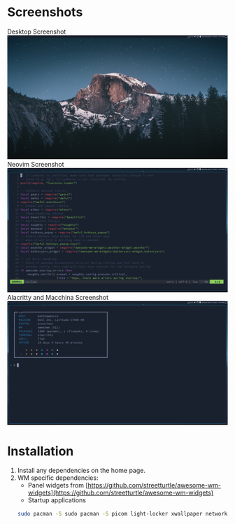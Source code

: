 # Screenshots
Desktop Screenshot
![](/screenshots/awesome/desktop.png)
Neovim Screenshot
![](/screenshots/awesome/nvim.png)
Alacritty and Macchina Screenshot
![](/screenshots/awesome/terminal.png)

# Installation
1. Install any dependencies on the home page. 
2. WM specific dependencies:
   - Panel widgets from [https://github.com/streetturtle/awesome-wm-widgets](https://github.com/streetturtle/awesome-wm-widgets)
    - Startup applications
    ```sh
    sudo pacman -S sudo pacman -S picom light-locker xwallpaper network-manager-applet volumeicon lxsession
    ```
